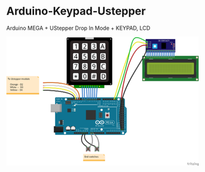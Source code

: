 # Arduino-Keypad-Ustepper
Arduino MEGA + UStepper Drop In Mode + KEYPAD, LCD

![Wiring](https://github.com/Chace0219/Arduino-Keypad-Ustepper/blob/master/Wiring.png)
